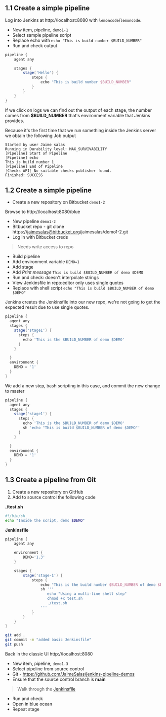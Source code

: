 ## 1.1 Create a simple pipeline

Log into Jenkins at http://localhost:8080 with `lemoncode`/`lemoncode`.

- New item, pipeline, `demo1-1`
- Select sample pipeline script
- Replace echo with `echo "This is build number $BUILD_NUMBER"`
- Run and check output

```groovy
pipeline {
    agent any

    stages {
        stage('Hello') {
            steps {
                echo "This is build number $BUILD_NUMBER"
            }
        }
    }
}
```

If we click on logs we can find out the output of each stage, the number comes from **$BUILD_NUMBER** that's environment variable that Jenkins provides.

Because it's the first time that we run something inside the Jenkins server we obtain the following Job output

```
Started by user Jaime salas
Running in Durability level: MAX_SURVIVABILITY
[Pipeline] Start of Pipeline
[Pipeline] echo
This is build number 1
[Pipeline] End of Pipeline
[Checks API] No suitable checks publisher found.
Finished: SUCCESS
```

## 1.2 Create a simple pipeline

* Create a new repository on Bitbucket `demo1-2`

Browse to http://localhost:8080/blue

- New pipeline `demo1-2`
- Bitbucket repo - git clone https://jaimesalas@bitbucket.org/jaimesalas/demo1-2.git
- Log in with Bitbucket creds

> Needs write access to repo

- Build pipeline
- Add environment variable `DEMO=1`
- Add stage
- Add _Print message_ `This is build $BUILD_NUMBER of demo $DEMO`
- Run and check: doesn't interpolate strings
- View Jenkinsfile in repo:editor only uses single quotes
- Replace with shell script `echo "This is build $BUILD_NUMBER of demo $DEMO"`


Jenkins creates the Jenkinsfile into our new repo, we're not going to get the expected result due to use single quotes.

```groovy
pipeline {
  agent any
  stages {
    stage('stage1') {
      steps {
        echo 'This is the $BUILD_NUMBER of demo $DEMO'
      }
    }

  }
  environment {
    DEMO = '1'
  }
}
```

We add a new step, bash scripting in this case, and commit the new change to master

```groovy
pipeline {
  agent any
  stages {
    stage('stage1') {
      steps {
        echo 'This is the $BUILD_NUMBER of demo $DEMO'
        sh 'echo "This is build $BUILD_NUMBER of demo $DEMO"'
      }
    }

  }
  environment {
    DEMO = '1'
  }
}
```

## 1.3 Create a pipeline from Git

1. Create a new repository on GitHub
2. Add to source control the following code

**./test.sh**

```bash
#!/bin/sh
echo "Inside the script, demo $DEMO"
```

**Jenkinsfile**

```groovy
pipeline {
    agent any

    environment {
        DEMO='1.3'
    }

    stages {
        stage('stage-1') {
            steps {
                echo "This is the build number $BUILD_NUMBER of demo $DEMO"
                sh '''
                   echo "Using a multi-line shell step"
                   chmod +x test.sh
                   ./test.sh 
                '''
            }
        }
    }
}
```

```bash
git add .
git commit -m "added basic Jenkinsfile"
git push
```

Back in the classic UI http://localhost:8080

- New item, pipeline, `demo1-3`
- Select pipeline from source control
- Git - https://github.com/JaimeSalas/jenkins-pipeline-demos
- Ensure that the source control branch is **main**

> Walk through the [Jenkinsfile](./1.3/Jenkinsfile)

- Run and check 
- Open in blue ocean
- Repeat stage
